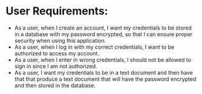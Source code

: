 # User Requirements:
- As a user, when I create an account, I want my credentials to be stored in a database with my password encrypted, so that I can ensure proper security when using this application.
- As a user, when I log in with my correct credentials, I want to be authorized to access my account.
- As a user, when I enter in wrong credentials, I should not be allowed to sign in since I am not authorized.
- As a user, I want my credentials to be in a text document and then have that that produce a text document that will have the password encrypted and then stored in the database.
